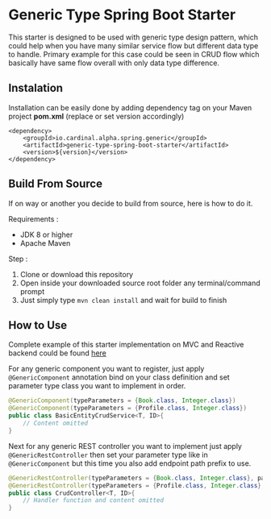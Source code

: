 # Generic Type Spring Boot Starter
This starter is designed to be used with generic type design pattern, which could help when you have many similar service flow but different data type to handle. Primary example for this case could be seen in CRUD flow which basically have same flow overall with only data type difference.

## Instalation
Installation can be easily done by adding dependency tag on your Maven project **pom.xml** (replace or set version accordingly)
```
<dependency>
    <groupId>io.cardinal.alpha.spring.generic</groupId>
    <artifactId>generic-type-spring-boot-starter</artifactId>
    <version>${version}</version>
</dependency>
```

## Build From Source
If on way or another you decide to build from source, here is how to do it.

Requirements :
- JDK 8 or higher
- Apache Maven

Step :
1. Clone or download this repository
2. Open inside your downloaded source root folder any terminal/command prompt
3. Just simply type `mvn clean install` and wait for build to finish

## How to Use
Complete example of this starter implementation on MVC and Reactive backend could be found [here](https://github.com/Cardinal-Alpha/generic-type-spring-example "Generic Implementation Example")

For any generic component you want to register, just apply `@GenericComponent` annotation bind on your class definition and set parameter type class you want to implement in order.
```java
@GenericComponent(typeParameters = {Book.class, Integer.class})
@GenericComponent(typeParameters = {Profile.class, Integer.class})
public class BasicEntityCrudService<T, ID>{
    // Content omitted
}
```

Next for any generic REST controller you want to implement just apply `@GenericRestController` then set your parameter type like in `@GenericComponent` but this time you also add endpoint path prefix to use.
```java
@GenericRestController(typeParameters = {Book.class, Integer.class}, path = "/api/book")
@GenericRestController(typeParameters = {Profile.class, Integer.class}, path = "/api/profile")
public class CrudController<T, ID>{
    // Handler function and content omitted
}
```